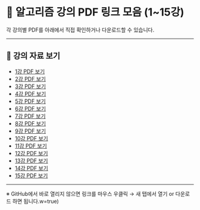 # 📘 알고리즘 강의 PDF 링크 모음 (1~15강)

각 강의별 PDF를 아래에서 직접 확인하거나 다운로드할 수 있습니다.

---

## 📎 강의 자료 보기

- [1강 PDF 보기](./알고리즘_01(흑)_강의록.pdf)
- [2강 PDF 보기](./알고리즘_02(흑)_강의록.pdf)
- [3강 PDF 보기](./알고리즘_03(흑)_강의록.pdf)
- [4강 PDF 보기](./알고리즘_04(흑)_강의록.pdf)
- [5강 PDF 보기](./알고리즘_05(흑)_강의록.pdf)
- [6강 PDF 보기](./알고리즘_06(흑)_강의록.pdf)
- [7강 PDF 보기](./알고리즘_07(흑)_강의록.pdf)
- [8강 PDF 보기](./알고리즘_08(흑)_강의록.pdf)
- [9강 PDF 보기](./알고리즘_09(흑)_강의록.pdf)
- [10강 PDF 보기](./알고리즘_10(흑)_강의록.pdf)
- [11강 PDF 보기](./알고리즘_11(흑)_강의록.pdf)
- [12강 PDF 보기](./알고리즘_12(흑)_강의록.pdf)
- [13강 PDF 보기](./알고리즘_13(흑)_강의록.pdf)
- [14강 PDF 보기](./알고리즘_14(흑)_강의록.pdf)
- [15강 PDF 보기](./알고리즘_15(흑)_강의록.pdf)

---

※ GitHub에서 바로 열리지 않으면 링크를 마우스 우클릭 → 새 탭에서 열기 or 다운로드 하면 됩니다.w=true)
